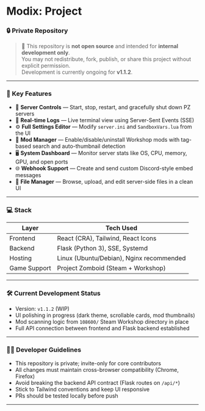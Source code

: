 # Modix: Project 
### 🔒 Private Repository

> 🚧 This repository is **not open source** and intended for **internal development only**.  
> You may not redistribute, fork, publish, or share this project without explicit permission.  
> Development is currently ongoing for **v1.1.2**.

---

### 🧩 Key Features

- 🔧 **Server Controls** — Start, stop, restart, and gracefully shut down PZ servers
- 🧠 **Real-time Logs** — Live terminal view using Server-Sent Events (SSE)
- ⚙️ **Full Settings Editor** — Modify `server.ini` and `SandboxVars.lua` from the UI
- 🧱 **Mod Manager** — Enable/disable/uninstall Workshop mods with tag-based search and auto-thumbnail detection
- 🖥️ **System Dashboard** — Monitor server stats like OS, CPU, memory, GPU, and open ports
- 🌐 **Webhook Support** — Create and send custom Discord-style embed messages
- 🧰 **File Manager** — Browse, upload, and edit server-side files in a clean UI

---

### 💻 Stack

| Layer       | Tech Used                     |
|-------------|-------------------------------|
| Frontend    | React (CRA), Tailwind, React Icons |
| Backend     | Flask (Python 3), SSE, Systemd |
| Hosting     | Linux (Ubuntu/Debian), Nginx recommended |
| Game Support| Project Zomboid (Steam + Workshop) |

---

### 🛠️ Current Development Status

- Version: `v1.1.2` (WIP)
- UI polishing in progress (dark theme, scrollable cards, mod thumbnails)
- Mod scanning logic from `108600/` Steam Workshop directory in place
- Full API connection between frontend and Flask backend established

---

### 🧑‍💻 Developer Guidelines

- This repository is private; invite-only for core contributors
- All changes must maintain cross-browser compatibility (Chrome, Firefox)
- Avoid breaking the backend API contract (Flask routes on `/api/*`)
- Stick to Tailwind conventions and keep UI responsive
- PRs should be tested locally before push

---